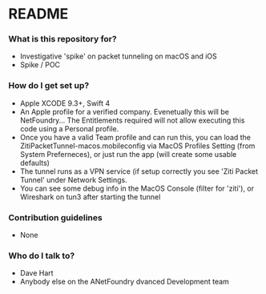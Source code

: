 # README #

### What is this repository for? ###

* Investigative 'spike' on packet tunneling on macOS and iOS
* Spike / POC

### How do I get set up? ###

* Apple XCODE 9.3+, Swift 4
* An Apple profile for a verified company.  Evenetually this will be NetFoundry... The Entitlements required will not allow executing this code using a Personal profile.
* Once you have a valid Team profile and can run this, you can load the ZitiPacketTunnel-macos.mobileconfig via MacOS Profiles Setting (from System Preferneces), or just run the app (will create some usable defaults)
* The tunnel runs as a VPN service (if setup correctly you see 'Ziti Packet Tunnel' under Network Settings.
* You can see some debug info in the MacOS Console (filter for 'ziti'), or Wireshark on tun3 after starting the tunnel

### Contribution guidelines ###

* None

### Who do I talk to? ###

* Dave Hart
* Anybody else on the ANetFoundry dvanced Development team
